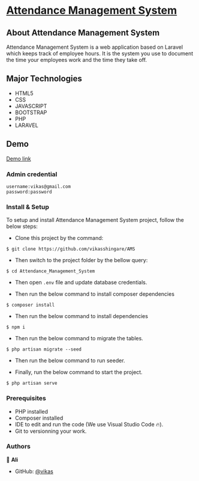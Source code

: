 <p align="center"><a href="https://ams.aliatayee.com" target="_blank"><h1>Attendance Management System</h1></a></p>

## About Attendance Management System

Attendance Management System is a web application based on Laravel which keeps track of employee hours. It is the system you use to document the time your employees work and the time they take off.

## Major Technologies
- HTML5
- CSS
- JAVASCRIPT
- BOOTSTRAP
- PHP
- LARAVEL

## Demo
<a href="http://127.0.0.1:8000/admin">Demo link</a> 

  ### Admin credential
    username:vikas@gmail.com
    password:password


### Install & Setup

To setup and install Attendance Management System project, follow the below steps:
- Clone this project by the command: 

```
$ git clone https://github.com/vikasshingare/AMS
```

- Then switch to the project folder by the bellow query:

```
$ cd Attendance_Management_System
```

- Then open ```.env``` file and update database credentials.

- Then run the below command to install composer dependencies

```
$ composer install
```

- Then run the below command to install dependencies

```
$ npm i
```
- Then run the below command to migrate the tables.

```
$ php artisan migrate --seed
```
- Then run the below command to run seeder.



- Finally, run the below command to start the project.

```
$ php artisan serve
```


### Prerequisites
- PHP installed
- Composer installed
- IDE to edit and run the code (We use Visual Studio Code 🔥).
- Git to versionning your work.

### Authors
👤 **Ali**

- GitHub: [@vikas](https://github.com/vikasshingare)
